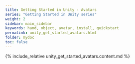 ```yaml
---
title: Getting Started in Unity - Avatars
series: "Getting Started in Unity series"
weight: 2
sidebar: main_sidebar
keywords: hand, object, avatar, install, quickstart
permalink: unity_get_started_avatars.html
folder: mydoc
toc: false
---
```


{% include_relative unity_get_started_avatars.content.md %}
